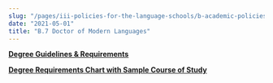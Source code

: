 ```yaml
---
slug: "/pages/iii-policies-for-the-language-schools/b-academic-policies/b-7-doctor-of-modern-languages"
date: "2021-05-01"
title: "B.7 Doctor of Modern Languages"
---
```


[**Degree Guidelines & Requirements**](https://www.middlebury.edu/system/files/media/DML%20Student%20Guidelines%20New_2.pdf)

[**Degree Requirements Chart with Sample Course of Study**](https://www.middlebury.edu/system/files/media/New%20DML%20requirements%20chart_1.pdf)
